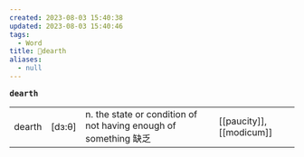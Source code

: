 ```yaml
---
created: 2023-08-03 15:40:38
updated: 2023-08-03 15:40:46
tags:
  - Word
title: 📖dearth
aliases:
  - null
---
```


<pre><strong>dearth</strong></pre>
|   |   |   |   |
|---|---|---|---|
|dearth|[dɜ:θ]|n. the state or condition of not having enough of something 缺乏|[[paucity]], [[modicum]]|